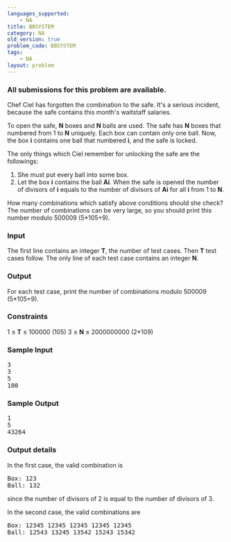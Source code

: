 ```yaml
---
languages_supported:
    - NA
title: BBSYSTEM
category: NA
old_version: true
problem_code: BBSYSTEM
tags:
    - NA
layout: problem
---
```

###  All submissions for this problem are available. 

Chef Ciel has forgotten the combination to the safe. It's a serious incident, because the safe contains this month's waitstaff salaries.

To open the safe, **N** boxes and **N** balls are used. The safe has **N** boxes that numbered from 1 to **N** uniquely. Each box can contain only one ball. Now, the box **i** contains one ball that numbered **i**, and the safe is locked.

The only things which Ciel remember for unlocking the safe are the followings:

1. She must put every ball into some box.
2. Let the box **i** contains the ball **Ai**. When the safe is opened the number of divisors of **i** equals to the number of divisors of **Ai** for all **i** from 1 to **N**.

How many combinations which satisfy above conditions should she check? The number of combinations can be very large, so you should print this number modulo 500009 (5\*105+9).

### Input

The first line contains an integer **T**, the number of test cases. Then **T** test cases follow. The only line of each test case contains an integer **N**.

### Output

For each test case, print the number of combinations modulo 500009 (5\*105+9).

### Constraints

1 ≤ **T** ≤ 100000 (105)
3 ≤ **N** ≤ 2000000000 (2\*109)

### Sample Input

<pre>3
3
5
100
</pre>
### Sample Output

<pre>1
5
43264
</pre>
### Output details

In the first case, the valid combination is

<pre>Box: 123
Ball: 132
</pre>
since the number of divisors of 2 is equal to the number of divisors of 3.

In the second case, the valid combinations are

<pre>Box: 12345 12345 12345 12345 12345
Ball: 12543 13245 13542 15243 15342
</pre>